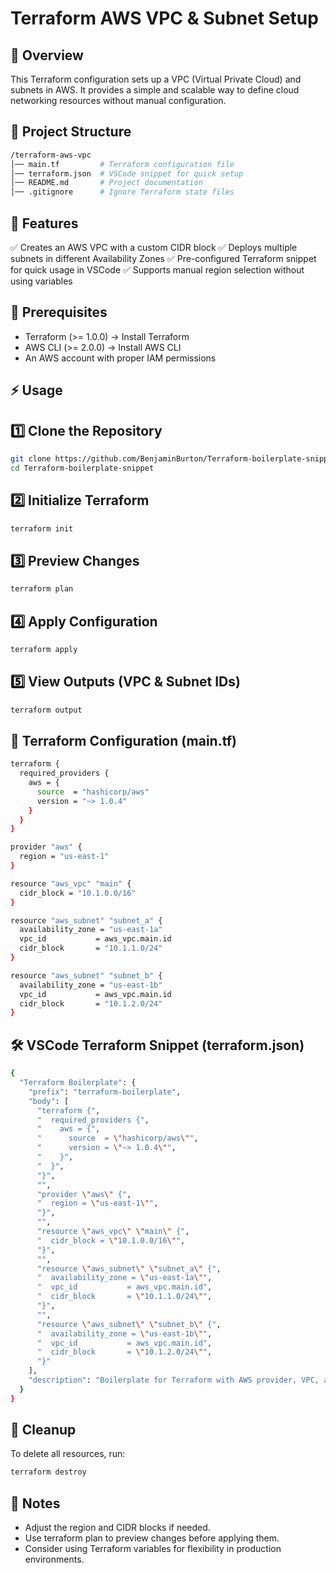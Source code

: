 # Terraform AWS VPC & Subnet Setup

## 📌 Overview

This Terraform configuration sets up a VPC (Virtual Private Cloud) and subnets in AWS. It provides a simple and scalable way to define cloud networking resources without manual configuration.

## 📁 Project Structure

```bash
/terraform-aws-vpc
│── main.tf         # Terraform configuration file
│── terraform.json  # VSCode snippet for quick setup
│── README.md       # Project documentation
│── .gitignore      # Ignore Terraform state files
```

## 🚀 Features

✅ Creates an AWS VPC with a custom CIDR block
✅ Deploys multiple subnets in different Availability Zones
✅ Pre-configured Terraform snippet for quick usage in VSCode
✅ Supports manual region selection without using variables

## 🔧 Prerequisites

- Terraform (>= 1.0.0) → Install Terraform
- AWS CLI (>= 2.0.0) → Install AWS CLI
- An AWS account with proper IAM permissions

## ⚡ Usage

## 1️⃣ Clone the Repository

```bash
git clone https://github.com/BenjaminBurton/Terraform-boilerplate-snippet
cd Terraform-boilerplate-snippet
```

## 2️⃣ Initialize Terraform

```bash
terraform init
```

## 3️⃣ Preview Changes

```bash
terraform plan
```

## 4️⃣ Apply Configuration

```bash
terraform apply
```

## 5️⃣ View Outputs (VPC & Subnet IDs)

```bash
terraform output
```

## 📜 Terraform Configuration (main.tf)

```bash
terraform {
  required_providers {
    aws = {
      source  = "hashicorp/aws"
      version = "~> 1.0.4"
    }
  }
}

provider "aws" {
  region = "us-east-1"
}

resource "aws_vpc" "main" {
  cidr_block = "10.1.0.0/16"
}

resource "aws_subnet" "subnet_a" {
  availability_zone = "us-east-1a"
  vpc_id           = aws_vpc.main.id
  cidr_block       = "10.1.1.0/24"
}

resource "aws_subnet" "subnet_b" {
  availability_zone = "us-east-1b"
  vpc_id           = aws_vpc.main.id
  cidr_block       = "10.1.2.0/24"
}
```

## 🛠 VSCode Terraform Snippet (terraform.json)

```bash
{
  "Terraform Boilerplate": {
    "prefix": "terraform-boilerplate",
    "body": [
      "terraform {",
      "  required_providers {",
      "    aws = {",
      "      source  = \"hashicorp/aws\"",
      "      version = \"~> 1.0.4\"",
      "    }",
      "  }",
      "}",
      "",
      "provider \"aws\" {",
      "  region = \"us-east-1\"",
      "}",
      "",
      "resource \"aws_vpc\" \"main\" {",
      "  cidr_block = \"10.1.0.0/16\"",
      "}",
      "",
      "resource \"aws_subnet\" \"subnet_a\" {",
      "  availability_zone = \"us-east-1a\"",
      "  vpc_id           = aws_vpc.main.id",
      "  cidr_block       = \"10.1.1.0/24\"",
      "}",
      "",
      "resource \"aws_subnet\" \"subnet_b\" {",
      "  availability_zone = \"us-east-1b\"",
      "  vpc_id           = aws_vpc.main.id",
      "  cidr_block       = \"10.1.2.0/24\"",
      "}"
    ],
    "description": "Boilerplate for Terraform with AWS provider, VPC, and subnets."
  }
}
```

## 🛑 Cleanup

To delete all resources, run:

```bash
terraform destroy
```

## 📌 Notes

- Adjust the region and CIDR blocks if needed.
- Use terraform plan to preview changes before applying them.
- Consider using Terraform variables for flexibility in production environments.
